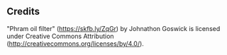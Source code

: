 ## Credits

"Phram oil filter" (https://skfb.ly/ZqGr) by Johnathon Goswick is licensed under Creative Commons Attribution (http://creativecommons.org/licenses/by/4.0/).
